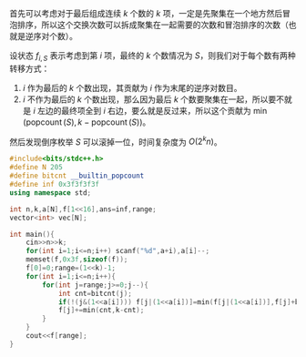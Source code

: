 首先可以考虑对于最后组成连续 $k$ 个数的 $k$ 项，一定是先聚集在一个地方然后冒泡排序，所以这个交换次数可以拆成聚集在一起需要的次数和冒泡排序的次数（也就是逆序对个数）。

设状态 $f_{i,S}$ 表示考虑到第 $i$ 项，最终的 $k$ 个数情况为 $S$，则我们对于每个数有两种转移方式：

1. $i$ 作为最后的 $k$ 个数出现，其贡献为 $i$ 作为末尾的逆序对数目。
2. $i$ 不作为最后的 $k$ 个数出现，那么因为最后 $k$ 个数要聚集在一起，所以要不就是 $i$ 左边的最终项全到 $i$ 右边，要么就是反过来，所以这个贡献为 $\min(\operatorname{popcount}(S),k-\operatorname{popcount}(S))$。

然后发现倒序枚举 $S$ 可以滚掉一位，时间复杂度为 $O(2^kn)$。

```cpp
#include<bits/stdc++.h>
#define N 205
#define bitcnt __builtin_popcount
#define inf 0x3f3f3f3f
using namespace std;

int n,k,a[N],f[1<<16],ans=inf,range;
vector<int> vec[N];

int main(){
    cin>>n>>k;
    for(int i=1;i<=n;i++) scanf("%d",a+i),a[i]--;
    memset(f,0x3f,sizeof(f));
    f[0]=0;range=(1<<k)-1;
    for(int i=1;i<=n;i++){
        for(int j=range;j>=0;j--){
            int cnt=bitcnt(j);
            if(!(j&(1<<a[i]))) f[j|(1<<a[i])]=min(f[j|(1<<a[i])],f[j]+bitcnt(j&(~((1<<a[i])-1))));
            f[j]+=min(cnt,k-cnt);
        }
    }
    cout<<f[range];
}
```